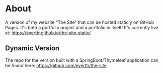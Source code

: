# About
A version of my website "The Site" that can be hosted staticly on GitHub Pages. It's both a portfolio project and a portfolio in itself!
It's currently live at: https://everttr.github.io/the-site-static/

## Dynamic Version
The repo for the version built with a  SpringBoot/Thymeleaf application can be found here: https://github.com/everttr/the-site
